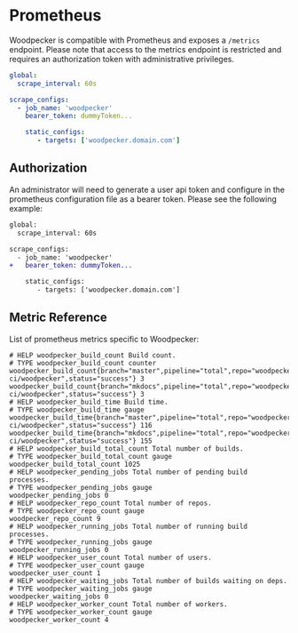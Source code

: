 # Prometheus

Woodpecker is compatible with Prometheus and exposes a `/metrics` endpoint. Please note that access to the metrics endpoint is restricted and requires an authorization token with administrative privileges.

```yaml
global:
  scrape_interval: 60s

scrape_configs:
  - job_name: 'woodpecker'
    bearer_token: dummyToken...

    static_configs:
       - targets: ['woodpecker.domain.com']
```

## Authorization

An administrator will need to generate a user api token and configure in the prometheus configuration file as a bearer token. Please see the following example:

```diff
global:
  scrape_interval: 60s

scrape_configs:
  - job_name: 'woodpecker'
+   bearer_token: dummyToken...

    static_configs:
       - targets: ['woodpecker.domain.com']
```

## Metric Reference

List of prometheus metrics specific to Woodpecker:

```
# HELP woodpecker_build_count Build count.
# TYPE woodpecker_build_count counter
woodpecker_build_count{branch="master",pipeline="total",repo="woodpecker-ci/woodpecker",status="success"} 3
woodpecker_build_count{branch="mkdocs",pipeline="total",repo="woodpecker-ci/woodpecker",status="success"} 3
# HELP woodpecker_build_time Build time.
# TYPE woodpecker_build_time gauge
woodpecker_build_time{branch="master",pipeline="total",repo="woodpecker-ci/woodpecker",status="success"} 116
woodpecker_build_time{branch="mkdocs",pipeline="total",repo="woodpecker-ci/woodpecker",status="success"} 155
# HELP woodpecker_build_total_count Total number of builds.
# TYPE woodpecker_build_total_count gauge
woodpecker_build_total_count 1025
# HELP woodpecker_pending_jobs Total number of pending build processes.
# TYPE woodpecker_pending_jobs gauge
woodpecker_pending_jobs 0
# HELP woodpecker_repo_count Total number of repos.
# TYPE woodpecker_repo_count gauge
woodpecker_repo_count 9
# HELP woodpecker_running_jobs Total number of running build processes.
# TYPE woodpecker_running_jobs gauge
woodpecker_running_jobs 0
# HELP woodpecker_user_count Total number of users.
# TYPE woodpecker_user_count gauge
woodpecker_user_count 1
# HELP woodpecker_waiting_jobs Total number of builds waiting on deps.
# TYPE woodpecker_waiting_jobs gauge
woodpecker_waiting_jobs 0
# HELP woodpecker_worker_count Total number of workers.
# TYPE woodpecker_worker_count gauge
woodpecker_worker_count 4
```
